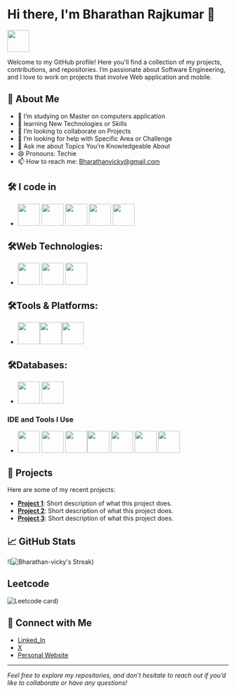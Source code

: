 
# Hi there, I'm Bharathan Rajkumar 👋
<img align="center" width="50" height="50" src="https://img.icons8.com/badges/48/000000/approval.png">



Welcome to my GitHub profile! Here you'll find a collection of my projects, contributions, and repositories. I’m passionate about Software Engineering, and I love to work on projects that involve Web application and mobile.



## 🚀 About Me

- 🔭 I’m studying on Master on computers application
- 🌱 learning New Technologies or Skills
- 👯 I’m looking to collaborate on  Projects
- 🤔 I’m looking for help with Specific Area or Challenge
- 💬 Ask me about Topics You’re Knowledgeable About
- 😄 Pronouns: Techie
- 📫 How to reach me: Bharathanvicky@gmail.com

## 🛠️ I code in

-  <img height="50" width="50" src="https://img.shields.io/badge/Java-ED8B00?style=for-the-badge&logo=openjdk&logoColor=white"> <img height="50" width="50" src="https://img.shields.io/badge/Python-3776AB?style=for-the-badge&logo=python&logoColor=white"> <img height="50" width="50" src="https://img.shields.io/badge/JavaScript-F7DF1E?style=for-the-badge&logo=javascript&logoColor=black"> <img height="50" width="50" src="https://img.shields.io/badge/React-20232A?style=for-the-badge&logo=react&logoColor=61DAFB"> <img height="50" width="50" src="https://img.shields.io/badge/Spring-6DB33F?style=for-the-badge&logo=spring&logoColor=white"> 
## 🛠️Web Technologies:  
-  <img height="50" width="50" src="https://img.shields.io/badge/HTML5-E34F26?style=for-the-badge&logo=html5&logoColor=white"> <img height="50" width="50" src="https://img.shields.io/badge/CSS3-1572B6?style=for-the-badge&logo=css3&logoColor=white"> <img height="50" width="50" src="https://img.shields.io/badge/Sass-CC6699?style=for-the-badge&logo=sass&logoColor=white">

## 🛠️Tools & Platforms:
-  <img height="50" width="50" src="https://img.shields.io/badge/GIT-E44C30?style=for-the-badge&logo=git&logoColor=white"><img height="50" width="50" src="https://img.shields.io/badge/Microsoft_Excel-217346?style=for-the-badge&logo=microsoft-excel&logoColor=white"><img height="50" width="50" src="https://img.shields.io/badge/Amazon_AWS-232F3E?style=for-the-badge&logo=amazon-aws&logoColor=white">

## 🛠️Databases:
-  <img height="50" width="50" src="https://img.shields.io/badge/MongoDB-4EA94B?style=for-the-badge&logo=mongodb&logoColor=white"> <img height="50" width="50" src="https://img.shields.io/badge/MySQL-005C84?style=for-the-badge&logo=mysql&logoColor=white">


### IDE and Tools I Use
-  <img height="50" width="50" src="https://img.icons8.com/color/48/000000/visual-studio-code-2019.png"/> <img height="50" width="50" src="https://img.icons8.com/color/48/000000/pycharm.png"/> <img height="50" width="50" src="https://img.icons8.com/color/50/000000/git.png"/><img height="50" src="https://img.icons8.com/officel/480/null/java-eclipse.png"/> <img height="50" src="https://img.icons8.com/color/480/null/notion--v1.png" /> <img height="50" width="50" src="https://img.icons8.com/doodle/48/000000/adobe-photoshop.png"/> <img height="50" width="50" src="https://img.icons8.com/color/48/000000/figma--v1.png"/> 

## 🌟 Projects

Here are some of my recent projects:

- **[Project 1](link-to-project)**: Short description of what this project does.
- **[Project 2](link-to-project)**: Short description of what this project does.
- **[Project 3](link-to-project)**: Short description of what this project does.

## 📈 GitHub Stats

!(![Bharathan-vicky's Streak](https://github-readme-streak-stats.herokuapp.com/?user=Bharathan-vicky&theme=vue-dark&hide_border=true))

## Leetcode 

![Leetcode card](https://leetcard.jacoblin.cool/Bharathan-vicky?theme=dark&font=Marcellus&ext=heatmap))




## 🤝 Connect with Me

- [Linked_In](www.linkedin.com/in/bharathan-rajkumar-346a10259)
- [X](https://x.com/BharathanVicky)
- [Personal Website](https://github.com/Bharathan-vicky/Bharathan-Rajkumar/edit/main/README.md)



---

*Feel free to explore my repositories, and don’t hesitate to reach out if you’d like to collaborate or have any questions!*
